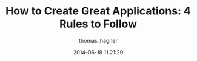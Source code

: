 ---
layout: post
title: 'How to Create Great Applications: 4 Rules to Follow'
date: 2014-06-18 11:21:29
author: thomas_hagner
categories: ['How Tos', 'Real-Time Sync']
---